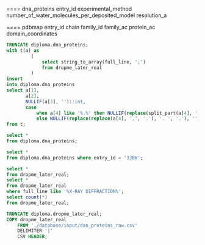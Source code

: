 ==== dna_proteins
entry_id
experimental_method
number_of_water_molecules_per_deposited_model
resolution_a

==== pdbmap
entry_id
chain
family_id
family_ac
protein_ac
domain_coordinates

```sql
TRUNCATE diploma.dna_proteins;
with t(a) as
         (
             select string_to_array(full_line, ';')
             from dropme_later_real
         )
insert
into diploma.dna_proteins
select a[1],
       a[2],
       NULLIF(a[3], '')::int,
       case
           when a[4] like '%.%' then NULLIF(replace(split_part(a[4], ',', 1), ',', '.'), '')::numeric
           else NULLIF(replace(replace(a[4], ',', '.'), '. ', '.'), '')::numeric end
from t;

select *
from diploma.dna_proteins;

select *
from diploma.dna_proteins where entry_id = '3JBW';

select *
from dropme_later_real;
select *
from dropme_later_real
where full_line like '%X-RAY DIFFRACTION%';
select count(*)
from dropme_later_real;

TRUNCATE diploma.dropme_later_real;
COPY dropme_later_real
    FROM './database/input/dan_proteins_raw.csv'
    DELIMITER '|'
    CSV HEADER;
```
